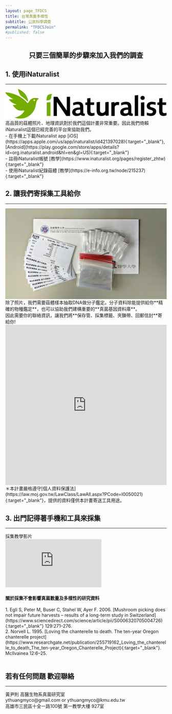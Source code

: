 ```yaml
---
layout: page_TFDCS
title: 台灣真菌多樣性
subtitle: 公民科學調查
permalink: "TFDCSJoin"
#published: false
---
```

<p></p>
<h2 style="text-align: center;"> 只要三個簡單的步驟來加入我們的調查</h2>
<p></p>
<h2 style="text-align: left;">1. 使用iNaturalist</h2>
<hr>
<img src="/assets/img/iNatlogo100.png"><br>
高品質的菇體照片、地理資訊對於我們這個計畫非常重要。因此我們倚賴iNaturalist這個已經完善的平台來協助我們。<br>
- 在手機上下載iNaturalist app [iOS](https://apps.apple.com/us/app/inaturalist/id421397028){:target="_blank"}, [Android](https://play.google.com/store/apps/details?id=org.inaturalist.android&hl=en&gl=US){:target="_blank"}<br>
- 註冊iNaturalist帳號 [教學](https://www.inaturalist.org/pages/register_zhtw){:target="_blank"}<br>
- 使用iNaturalist紀錄菇體 [教學](https://e-info.org.tw/node/215237){:target="_blank"}<br>

<p></p>
<h2 style="text-align: left;">2. 讓我們寄採集工具給你</h2>
<hr>
<img src="/assets/img/package_300.jpg" style="float:left" /><br>
除了照片，我們需要菇體樣本抽取DNA做分子鑑定。分子資料除能提供給你**精確的物種鑑定**，也可以協助我們建構重要的**真菌基因資料庫**。<br>
因此需要你的聯絡資訊，讓我們將**保存管、採集標籤、夾鍊帶、回郵信封**寄給你!<br>
<iframe frameborder="0"
        width="100%"
        height="500"
        scrolling="no"
        align="center"
        src="https://script.google.com/macros/s/AKfycbyVB3eE7kTlkA57xWA10Cl7Fwj7lYF0K9bMyeAZLf3BItmVDnC2K-4bbgq0LkVElRFJ/exec">
</iframe><br>
＊本計畫嚴格遵守[個人資料保護法](https://law.moj.gov.tw/LawClass/LawAll.aspx?PCode=I0050021){:target="_blank"}，提供的資料僅供本計畫寄送工具用途。<br>


<h2 style="text-align: left;">3. 出門記得著手機和工具來採集</h2>
<hr>
採集教學影片
<div class="embed-responsive embed-responsive-16by9">
  <iframe src="https://www.youtube.com/embed/howFsUcMNIM" frameborder="0" allow="autoplay; encrypted-media" allowfullscreen></iframe>
</div>
<p>
<h4>關於採集不會影響真菌數量及多樣性的研究資料</h4></p>
1. Egli S, Peter M, Buser C, Stahel W, Ayer F. 2006. [Mushroom picking does not impair future harvests – results of a long-term study in Switzerland](https://www.sciencedirect.com/science/article/pii/S0006320705004726){:target="_blank"} 129:271–276.<br>
2. Norvell L. 1995. [Loving the chanterelle to death. The ten-year Oregon chanterelle project](https://www.researchgate.net/publication/255719162_Loving_the_chanterelle_to_death_The_ten-year_Oregon_Chanterelle_Project){:target="_blank"}. McIlvainea 12:6–25.
<br>
<br>
<h2>若有任何問題 歡迎聯絡</h2>
<hr>
黃尹則 高醫生物系真菌研究室<br> 
ythuangmyco@gmail.com or ythuangmyco@kmu.edu.tw<br>
高雄市三民區十全一路100號 第一教學大樓 927室
